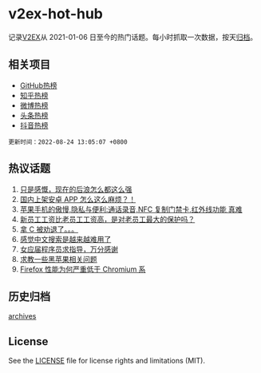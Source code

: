 # v2ex-hot-hub

 记录[V2EX](https://www.v2ex.com/)从 2021-01-06 日至今的热门话题。每小时抓取一次数据，按天[归档](archives)。
 
 ## 相关项目

- [GitHub热榜](https://github.com/lonnyzhang423/github-hot-hub)
- [知乎热榜](https://github.com/lonnyzhang423/zhihu-hot-hub)
- [微博热榜](https://github.com/lonnyzhang423/weibo-hot-hub)
- [头条热榜](https://github.com/lonnyzhang423/toutiao-hot-hub)
- [抖音热榜](https://github.com/lonnyzhang423/douyin-hot-hub)


 `更新时间：2022-08-24 13:05:07 +0800`

## 热议话题

1. [只是感慨，现在的后浪怎么都这么强](https://www.v2ex.com/t/874856)
1. [国内上架安卓 APP 怎么这么麻烦？！](https://www.v2ex.com/t/874776)
1. [苹果手机的傲慢,隐私与便利:通话录音,NFC 复制门禁卡,红外线功能 真难](https://www.v2ex.com/t/874862)
1. [新员工工资比老员工工资高，是对老员工最大的保护吗？](https://www.v2ex.com/t/874950)
1. [拿 C 被劝退了。。。](https://www.v2ex.com/t/874787)
1. [感觉中文搜索是越来越难用了](https://www.v2ex.com/t/874893)
1. [女应届程序员求指导，万分感谢](https://www.v2ex.com/t/874918)
1. [求教一些黑苹果相关问题](https://www.v2ex.com/t/874808)
1. [Firefox 性能为何严重低于 Chromium 系](https://www.v2ex.com/t/874941)

## 历史归档

[archives](archives)

## License

See the [LICENSE](LICENSE) file for license rights and limitations (MIT).
